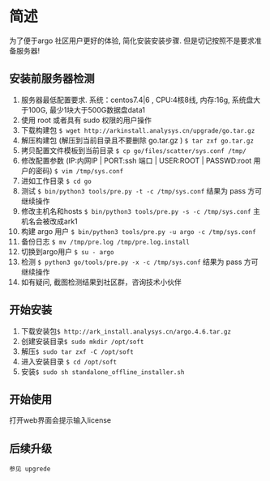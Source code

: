 # 简述
  为了便于argo 社区用户更好的体验, 简化安装安装步骤. 但是切记按照不是要求准备服务器!
## 安装前服务器检测
1. 服务器最低配置要求. 系统：centos7.4|6 , CPU:4核8线, 内存:16g, 系统盘大于100G, 最少1块大于500G数据盘data1
1. 使用 root 或者具有 sudo 权限的用户操作
1. 下载构建包 `$ wget http://arkinstall.analysys.cn/upgrade/go.tar.gz`
1. 解压构建包 (解压到当前目录且不要删除 go.tar.gz ) `$ tar zxf go.tar.gz` 
1. 拷贝配置文件模板到当前目录  `$ cp go/files/scatter/sys.conf /tmp/` 
1. 修改配置参数 (IP:内网IP | PORT:ssh 端口 | USER:ROOT | PASSWD:root 用户的密码) `$ vim /tmp/sys.conf`
1. 进如工作目录 `$ cd go`
1. 测试 `$ bin/python3 tools/pre.py -t -c /tmp/sys.conf`  结果为 pass 方可继续操作
1. 修改主机名和hosts `$ bin/python3 tools/pre.py -s -c /tmp/sys.conf` 主机名会被改成ark1 
1. 构建 argo 用户 `$ bin/python3 tools/pre.py -u argo -c /tmp/sys.conf`
1. 备份日志 `$ mv /tmp/pre.log /tmp/pre.log.install`
1. 切换到argo用户 `$ su - argo`
1. 检测 `$ python3 go/tools/pre.py -x -c /tmp/sys.conf` 结果为 pass 方可继续操作
1. 如有疑问, 截图检测结果到社区群，咨询技术小伙伴
     
## 开始安装
1. 下载安装包`$ http://ark_install.analysys.cn/argo.4.6.tar.gz`  
1. 创建安装目录`$ sudo mkdir /opt/soft` 
1. 解压`$ sudo tar zxf -C /opt/soft` 
1. 进入安装目录 `$ cd /opt/soft`
1. 安装`$ sudo sh standalone_offline_installer.sh` 
    
## 开始使用
   打开web界面会提示输入license
## 后续升级
    参见 upgrede
     
